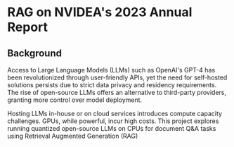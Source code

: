# RAG on NVIDEA's 2023 Annual Report

## Background

Access to Large Language Models (LLMs) such as OpenAI's GPT-4 has been revolutionized through user-friendly APIs, yet the need for self-hosted solutions persists due to strict data privacy and residency requirements. The rise of open-source LLMs offers an alternative to third-party providers, granting more control over model deployment.

Hosting LLMs in-house or on cloud services introduces compute capacity challenges. GPUs, while powerful, incur high costs. This project explores running quantized open-source LLMs on CPUs for document Q&A tasks using Retrieval Augmented Generation (RAG)
